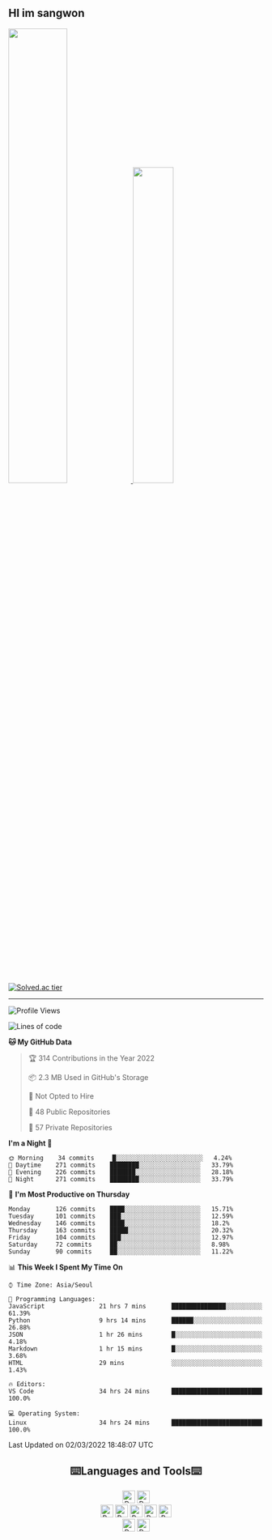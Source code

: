 ## HI im sangwon

<a href="#"> 
  <img src="https://github-readme-stats.vercel.app/api?username=nowgnas&theme=calm&show_icons=true" width="48%">
</a>
<a href="#">
  <img src="https://github-readme-stats.vercel.app/api/top-langs/?username=nowgnas&theme=calm&exclude_repo=Jagi,assignment&layout=compact" width="40%">
</a>

[![Solved.ac tier](http://mazassumnida.wtf/api/v2/generate_badge?boj=leo503801)](https://solved.ac/leo503801)

<hr>

<!--START_SECTION:waka-->
![Profile Views](http://img.shields.io/badge/Profile%20Views-9-blue)

![Lines of code](https://img.shields.io/badge/From%20Hello%20World%20I%27ve%20Written-380%20Thousand%20lines%20of%20code-blue)

**🐱 My GitHub Data** 

> 🏆 314 Contributions in the Year 2022
 > 
> 📦 2.3 MB Used in GitHub's Storage 
 > 
> 🚫 Not Opted to Hire
 > 
> 📜 48 Public Repositories 
 > 
> 🔑 57 Private Repositories  
 > 
**I'm a Night 🦉** 

```text
🌞 Morning    34 commits     █░░░░░░░░░░░░░░░░░░░░░░░░   4.24% 
🌆 Daytime    271 commits    ████████░░░░░░░░░░░░░░░░░   33.79% 
🌃 Evening    226 commits    ███████░░░░░░░░░░░░░░░░░░   28.18% 
🌙 Night      271 commits    ████████░░░░░░░░░░░░░░░░░   33.79%

```
📅 **I'm Most Productive on Thursday** 

```text
Monday       126 commits    ████░░░░░░░░░░░░░░░░░░░░░   15.71% 
Tuesday      101 commits    ███░░░░░░░░░░░░░░░░░░░░░░   12.59% 
Wednesday    146 commits    ████░░░░░░░░░░░░░░░░░░░░░   18.2% 
Thursday     163 commits    █████░░░░░░░░░░░░░░░░░░░░   20.32% 
Friday       104 commits    ███░░░░░░░░░░░░░░░░░░░░░░   12.97% 
Saturday     72 commits     ██░░░░░░░░░░░░░░░░░░░░░░░   8.98% 
Sunday       90 commits     ██░░░░░░░░░░░░░░░░░░░░░░░   11.22%

```


📊 **This Week I Spent My Time On** 

```text
⌚︎ Time Zone: Asia/Seoul

💬 Programming Languages: 
JavaScript               21 hrs 7 mins       ███████████████░░░░░░░░░░   61.39% 
Python                   9 hrs 14 mins       ██████░░░░░░░░░░░░░░░░░░░   26.88% 
JSON                     1 hr 26 mins        █░░░░░░░░░░░░░░░░░░░░░░░░   4.18% 
Markdown                 1 hr 15 mins        █░░░░░░░░░░░░░░░░░░░░░░░░   3.68% 
HTML                     29 mins             ░░░░░░░░░░░░░░░░░░░░░░░░░   1.43%

🔥 Editors: 
VS Code                  34 hrs 24 mins      █████████████████████████   100.0%

💻 Operating System: 
Linux                    34 hrs 24 mins      █████████████████████████   100.0%

```


 Last Updated on 02/03/2022 18:48:07 UTC
<!--END_SECTION:waka-->

<div align="center">
  <h2>⌨️Languages and Tools⌨️</h2>
  <div align=flex>
    <img height="25px" src="https://img.shields.io/badge/Python-3776AB?style=flat&amp;logo=Python&amp;logoColor=white" alt="Python Badge"> 
    <img height="25px" src="https://img.shields.io/badge/Javascript-F7DF1E?style=flat&amp;logo=Javascript&amp;logoColor=white" alt="Python Badge">
  </div>

  <div>
  <img height="25px" src="https://img.shields.io/badge/Express-000000?style=flat&amp;logo=Express&amp;logoColor=white" alt="Python Badge">
  <img height="25px" src="https://img.shields.io/badge/Node js-339933?style=flat&amp;logo=Node.js&amp;logoColor=white" alt="Python Badge">
  <img height="25px" src="https://img.shields.io/badge/MongoDB-47A248?style=flat&amp;logo=MongoDB&amp;logoColor=white" alt="Python Badge">
  <img height="25px" src="https://img.shields.io/badge/React-61DAFB?style=flat&amp;logo=React&amp;logoColor=white" alt="Python Badge">
   <img height="25px" src="https://img.shields.io/badge/TensorFlow-FF6F00?style=flat&amp;logo=TensorFlow&amp;logoColor=white" alt="Python Badge">
  </div>
  <div>
  <img height="25px" src="https://img.shields.io/badge/Visual Studio Code-007ACC?style=flat&amp;logo=Visual Studio Code&amp;logoColor=white" alt="Python Badge">
  <img height="25px" src="https://img.shields.io/badge/Ubuntu-E95420?style=flat&amp;logo=Ubuntu&amp;logoColor=white" alt="Python Badge">
  </div>
</div>
<br>

<!-- ![trophy](https://github-profile-trophy.vercel.app/?username=nowgnas&column=7&margin-w=15&margin-h=15) -->

<!--
**Marshmellowon/Marshmellowon** is a ✨ _special_ ✨ repository because its `README.md` (this file) appears on your GitHub profile.

Here are some ideas to get you started:

- 🔭 I’m currently working on ...
- 🌱 I’m currently learning ...
- 👯 I’m looking to collaborate on ...
- 🤔 I’m looking for help with ...
- 💬 Ask me about ...
- 📫 How to reach me: ...
- 😄 Pronouns: ...
- ⚡ Fun fact: ...
-->
